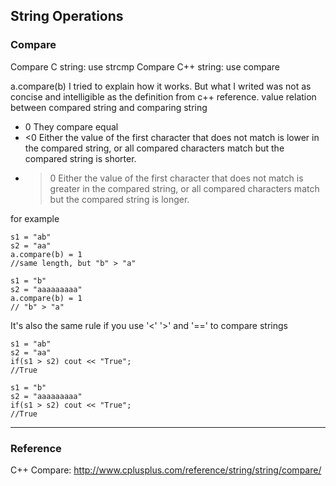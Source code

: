 ## String Operations

### Compare

Compare C string: use strcmp
Compare C++ string: use compare

a.compare(b)
I tried to explain how it works. But what I writed was not as concise and intelligible as the definition from c++ reference.
value	relation between compared string and comparing string
* 0	They compare equal
* <0	Either the value of the first character that does not match is lower in the compared string, or all compared characters match but the compared string is shorter.
* >0	Either the value of the first character that does not match is greater in the compared string, or all compared characters match but the compared string is longer.

for example
```
s1 = "ab"
s2 = "aa"
a.compare(b) = 1
//same length, but "b" > "a"

s1 = "b"
s2 = "aaaaaaaaa"
a.compare(b) = 1
// "b" > "a"
```

It's also the same rule if you use '<' '>' and '==' to compare strings

```
s1 = "ab"
s2 = "aa"
if(s1 > s2) cout << "True";
//True

s1 = "b"
s2 = "aaaaaaaaa"
if(s1 > s2) cout << "True";
//True
```
------
### Reference
C++ Compare: http://www.cplusplus.com/reference/string/string/compare/
